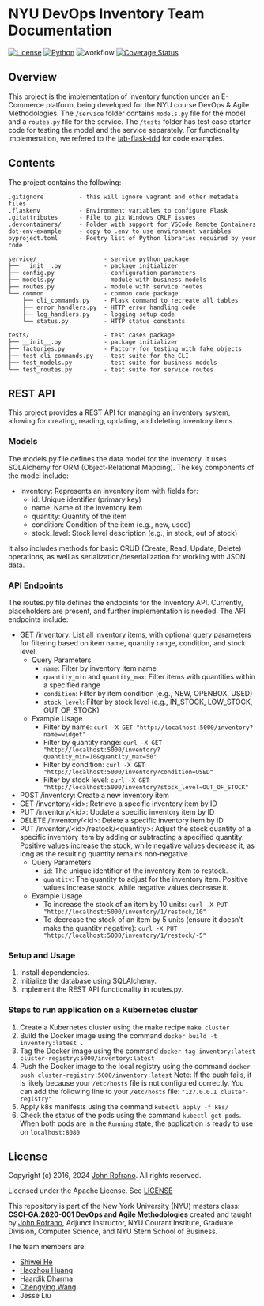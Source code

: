 # NYU DevOps Inventory Team Documentation

[![License](https://img.shields.io/badge/License-Apache_2.0-blue.svg)](https://opensource.org/licenses/Apache-2.0)
[![Python](https://img.shields.io/badge/Language-Python-blue.svg)](https://python.org/)
![workflow](https://github.com/CSCI-GA-2820-FA24-001/inventory/actions/workflows/ci.yml/badge.svg)
[![Coverage Status](https://codecov.io/gh/CSCI-GA-2820-FA24-001/inventory/branch/master/graph/badge.svg?token={token})](https://codecov.io/gh/CSCI-GA-2820-FA24-001/inventory)

## Overview

This project is the implementation of inventory function under an E-Commerce platform, being developed for the NYU course DevOps & Agile Methodologies. The `/service` folder contains `models.py` file for the model and a `routes.py` file for the service. The `/tests` folder has test case starter code for testing the model and the service separately. For functionality implemenation, we refered to the [lab-flask-tdd](https://github.com/nyu-devops/lab-flask-tdd) for code examples.

## Contents

The project contains the following:

```text
.gitignore          - this will ignore vagrant and other metadata files
.flaskenv           - Environment variables to configure Flask
.gitattributes      - File to gix Windows CRLF issues
.devcontainers/     - Folder with support for VSCode Remote Containers
dot-env-example     - copy to .env to use environment variables
pyproject.toml      - Poetry list of Python libraries required by your code

service/                   - service python package
├── __init__.py            - package initializer
├── config.py              - configuration parameters
├── models.py              - module with business models
├── routes.py              - module with service routes
└── common                 - common code package
    ├── cli_commands.py    - Flask command to recreate all tables
    ├── error_handlers.py  - HTTP error handling code
    ├── log_handlers.py    - logging setup code
    └── status.py          - HTTP status constants

tests/                     - test cases package
├── __init__.py            - package initializer
├── factories.py           - Factory for testing with fake objects
├── test_cli_commands.py   - test suite for the CLI
├── test_models.py         - test suite for business models
└── test_routes.py         - test suite for service routes
```

## REST API
This project provides a REST API for managing an inventory system, allowing for creating, reading, updating, and deleting inventory items.

### Models
The models.py file defines the data model for the Inventory. It uses SQLAlchemy for ORM (Object-Relational Mapping). The key components of the model include:

- Inventory: Represents an inventory item with fields for:
  - id: Unique identifier (primary key)
  - name: Name of the inventory item
  - quantity: Quantity of the item
  - condition: Condition of the item (e.g., new, used)
  - stock_level: Stock level description (e.g., in stock, out of stock)

It also includes methods for basic CRUD (Create, Read, Update, Delete) operations, as well as serialization/deserialization for working with JSON data.

### API Endpoints
The routes.py file defines the endpoints for the Inventory API. Currently, placeholders are present, and further implementation is needed. The API endpoints include:

- GET /inventory: List all inventory items, with optional query parameters for filtering based on item name, quantity range, condition, and stock level.
  - Query Parameters
    - `name`: Filter by inventory item name
    - `quantity_min` and `quantity_max`: Filter items with quantities within a specified range
    - `condition`: Filter by item condition (e.g., NEW, OPENBOX, USED)
    - `stock_level`: Filter by stock level (e.g., IN_STOCK, LOW_STOCK, OUT_OF_STOCK)
  - Example Usage
    - Filter by name: `curl -X GET "http://localhost:5000/inventory?name=widget"`
    - Filter by quantity range: `curl -X GET "http://localhost:5000/inventory?quantity_min=10&quantity_max=50"`
    - Filter by condition: `curl -X GET "http://localhost:5000/inventory?condition=USED"`
    - Filter by stock level: `curl -X GET "http://localhost:5000/inventory?stock_level=OUT_OF_STOCK"`    
- POST /inventory: Create a new inventory item
- GET /inventory/\<id\>: Retrieve a specific inventory item by ID
- PUT /inventory/\<id\>: Update a specific inventory item by ID
- DELETE /inventory/\<id\>: Delete a specific inventory item by ID
- PUT /inventory/\<id\>/restock/\<quantity\>: Adjust the stock quantity of a specific inventory item by adding or subtracting a specified quantity. Positive values increase the stock, while negative values decrease it, as long as the resulting quantity remains non-negative.
  - Query Parameters
    - `id`: The unique identifier of the inventory item to restock.
    - `quantity`: The quantity to adjust for the inventory item. Positive values increase stock, while negative values decrease it.
  - Example Usage
    - To increase the stock of an item by 10 units: `curl -X PUT "http://localhost:5000/inventory/1/restock/10"`
    - To decrease the stock of an item by 5 units (ensure it doesn’t make the quantity negative): `curl -X PUT "http://localhost:5000/inventory/1/restock/-5"`

### Setup and Usage
1. Install dependencies.
2. Initialize the database using SQLAlchemy.
3. Implement the REST API functionality in routes.py.

### Steps to run application on a Kubernetes cluster

1. Create a Kubernetes cluster using the make recipe `make cluster`
2. Build the Docker image using the command `docker build -t inventory:latest .`
3. Tag the Docker image using the command `docker tag inventory:latest cluster-registry:5000/inventory:latest`
4. Push the Docker image to the local registry using the command `docker push cluster-registry:5000/inventory:latest` 
Note: If the push fails, it is likely because your
`/etc/hosts` file is not configured correctly. You can add the following line to your `/etc/hosts` file: `"127.0.0.1 cluster-registry"`
1. Apply k8s manifests using the command `kubectl apply -f k8s/`
2. Check the status of the pods using the command `kubectl get pods`. When both pods are in the `Running` state, the application is ready to use on `localhost:8080`

## License

Copyright (c) 2016, 2024 [John Rofrano](https://www.linkedin.com/in/JohnRofrano/). All rights reserved.

Licensed under the Apache License. See [LICENSE](LICENSE)

This repository is part of the New York University (NYU) masters class: **CSCI-GA.2820-001 DevOps and Agile Methodologies** created and taught by [John Rofrano](https://cs.nyu.edu/~rofrano/), Adjunct Instructor, NYU Courant Institute, Graduate Division, Computer Science, and NYU Stern School of Business.

The team members are:
- [Shiwei He](https://www.linkedin.com/in/shiweihe0713/)
- [Haozhou Huang](https://www.linkedin.com/in/haozhou-huang/)
- [Haardik Dharma](https://www.linkedin.com/in/haardik-dharma/)
- [Chengying Wang](https://www.linkedin.com/in/chengying-wang-03b85924a/)
- Jesse Liu
